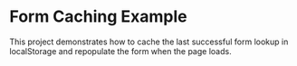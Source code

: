 # Form Caching Example

This project demonstrates how to cache the last successful form lookup in localStorage and repopulate the form when the page loads.